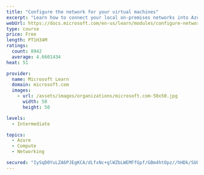 ```yaml
---
title: "Configure the network for your virtual machines"
excerpt: "Learn how to connect your local on-premises networks into Azure using virtual networks, VPN gateways, and Azure ExpressRoute."
webUrl: https://docs.microsoft.com/en-us/learn/modules/configure-network-for-azure-virtual-machines/
type: course
price: Free
length: PT1H34M
ratings:
  count: 8942
  average: 4.6601434
heat: 51

provider:
  name: Microsoft Learn
  domain: microsoft.com
  images:
    - url: /assets/images/organizations/microsoft.com-50x50.jpg
      width: 50
      height: 50

levels:
  - Intermediate

topics:
  - Azure
  - Compute
  - Networking

secured: "IySqD0YuLZA6PJEgKCA/dLfxNc+glWZbLWEMFfGpf/GBm4htOpz//hHDk/SUORez9EtzobJe2stKFcrC6LqPT/vJ6DKRsc6+VDnCwATYerpT+V0gvOWpIy9l7ecdLv5rTJCCPdnL6BsSnOC1IGjaO5eeoucSfdJ0BpZvzXvSQG/8mXEwRt9lb+kWR2WflTloPCDy0LzrQmAE+bnCpHI4JMd2aSym6LlR9R/T1VlXRr6EOGwUmbIzMLjjR8s/k+GbHaL/wKQMVtBCM43/4zjRLcVXyWzvp9cTP/rGwUy+yMyjybdzyawOp0n7cGR6IgWCewJ2QLDZwvZyyiC+G0k/5J0Nmh/yGpwyhbIoTj8vLc7um+0BBsnNU9wlYE2TByS6ThXkU+Nmp9PJYUzvYPMmbNXoTM6pbip1tEMrQisqRVc=;vyEYM1jDkTjTindPm8TRCQ=="
---
```


